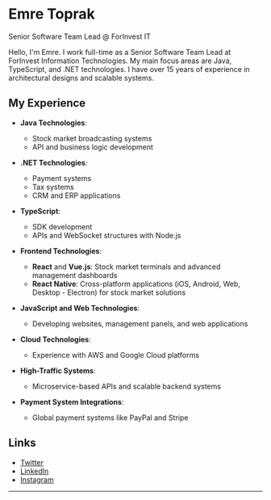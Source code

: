 # Emre Toprak

Senior Software Team Lead @ ForInvest IT

Hello, I'm Emre. I work full-time as a Senior Software Team Lead at ForInvest Information Technologies. My main focus areas are Java, TypeScript, and .NET technologies. I have over 15 years of experience in architectural designs and scalable systems.

## My Experience

- **Java Technologies**:  
  - Stock market broadcasting systems  
  - API and business logic development  

- **.NET Technologies**:  
  - Payment systems  
  - Tax systems  
  - CRM and ERP applications  

- **TypeScript**:  
  - SDK development  
  - APIs and WebSocket structures with Node.js  

- **Frontend Technologies**:  
  - **React** and **Vue.js**: Stock market terminals and advanced management dashboards  
  - **React Native**: Cross-platform applications (iOS, Android, Web, Desktop - Electron) for stock market solutions  

- **JavaScript and Web Technologies**:  
  - Developing websites, management panels, and web applications  

- **Cloud Technologies**:  
  - Experience with AWS and Google Cloud platforms  

- **High-Traffic Systems**:  
  - Microservice-based APIs and scalable backend systems  

- **Payment System Integrations**:  
  - Global payment systems like PayPal and Stripe  

## Links

- [Twitter](https://twitter.com/emretoprak)  
- [LinkedIn](https://www.linkedin.com/in/emre-toprak-b750a319/)  
- [Instagram](https://www.instagram.com/emretoprak)  

---
